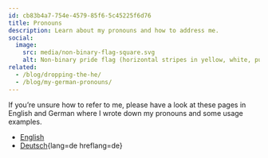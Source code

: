 ```yaml
---
id: cb83b4a7-754e-4579-85f6-5c45225f6d76
title: Pronouns
description: Learn about my pronouns and how to address me.
social:
  image:
    src: media/non-binary-flag-square.svg
    alt: Non-binary pride flag (horizontal stripes in yellow, white, purple, black).
related:
  - /blog/dropping-the-he/
  - /blog/my-german-pronouns/
---
```


If you’re unsure how to refer to me, please have a look at these pages in English and German where I wrote down my pronouns and some usage examples.

- [English](en/)
- [Deutsch](de/){lang=de hreflang=de}
